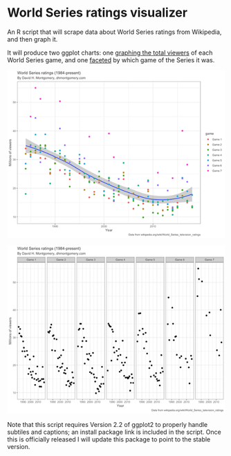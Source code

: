 # World Series ratings visualizer

An R script that will scrape data about World Series ratings from Wikipedia, and then graph it.

It will produce two ggplot charts: one [graphing the total viewers](https://github.com/dhmontgomery/personal-work/blob/master/series-ratings/ratings.png) of each World Series game, and one [faceted](https://github.com/dhmontgomery/personal-work/blob/master/series-ratings/ratings-facet.png) by which game of the Series it was.

![Base plot](https://raw.githubusercontent.com/dhmontgomery/personal-work/master/series-ratings/ratings-small.png)

![Facet plot](https://raw.githubusercontent.com/dhmontgomery/personal-work/master/series-ratings/ratings-facet-small.png)

Note that this script requires Version 2.2 of ggplot2 to properly handle subtiles and captions; an install package link is included in the script. Once this is officially released I will update this package to point to the stable version.

